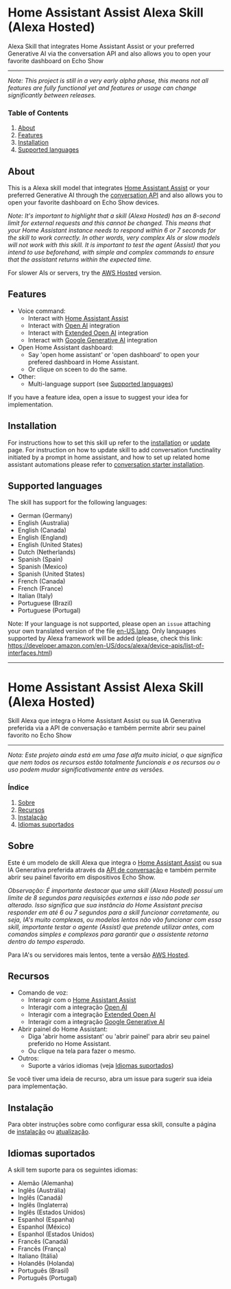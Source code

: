 # Home Assistant Assist Alexa Skill (Alexa Hosted)

Alexa Skill that integrates Home Assistant Assist or your preferred Generative AI via the conversation API and also allows you to open your favorite dashboard on Echo Show

---

_Note: This project is still in a very early alpha phase, this means not all features are fully functional yet and
features or usage can change significantly between releases._

### Table of Contents

1. [About](#about)
2. [Features](#features)
3. [Installation](#installation)
4. [Supported languages](#supported-languages)

## About

This is a Alexa skill model that integrates [Home Assistant Assist](https://www.home-assistant.io/voice_control) or your preferred Generative AI through the [conversation API](https://developers.home-assistant.io/docs/intent_conversation_api) and also allows you to open your favorite dashboard on Echo Show devices.

_Note: It's important to highlight that a skill (Alexa Hosted) has an 8-second limit for external requests and this cannot be changed.
This means that your Home Assistant instance needs to respond within 6 or 7 seconds for the skill to work correctly. In other words, very complex AIs or slow models will not work with this skill. It is important to test the agent (Assist) that you intend to use beforehand, with simple and complex commands to ensure that the assistant returns within the expected time._

For slower AIs or servers, try the [AWS Hosted](https://github.com/fabianosan/HomeAssistantAssistAWS) version.

## Features

- Voice command:
    - Interact with [Home Assistant Assist](https://www.home-assistant.io/voice_control)
    - Interact with [Open AI](https://www.home-assistant.io/integrations/openai_conversation) integration
    - Interact with [Extended Open AI](https://github.com/jekalmin/extended_openai_conversation) integration
    - Interact with [Google Generative AI](https://www.home-assistant.io/integrations/google_generative_ai_conversation) integration
- Open Home Assistant dashboard:
    - Say 'open home assistant' or 'open dashboard' to open your prefered dashboard in Home Assistant.
    - Or clique on sceen to do the same.
- Other:
    - Multi-language support (see [Supported languages](#supported-languages))

If you have a feature idea, open a issue to suggest your idea for implementation.

## Installation

For instructions how to set this skill up refer to the [installation](doc/en/INSTALLATION.md) or [update](doc/en/UPDATE.md) page.
For instruction on how to update skill to add conversation functinality initiated by a prompt in home assistant, and how to set up related home assistant automations please refer to [conversation starter installation](doc/en/installation_updated_for_conversation_starter.md).

## Supported languages

The skill has support for the following languages:

- German (Germany)
- English (Australia)
- English (Canada)
- English (England)
- English (United States)
- Dutch (Netherlands)
- Spanish (Spain)
- Spanish (Mexico)
- Spanish (United States)
- French (Canada)
- French (France)
- Italian (Italy)
- Portuguese (Brazil)
- Portuguese (Portugal)

Note: If your language is not supported, please open an `issue` attaching your own translated version of the file [en-US.lang](lambda/locale/en-US.lang). Only languages supported by Alexa framework will be added (please, check this link: https://developer.amazon.com/en-US/docs/alexa/device-apis/list-of-interfaces.html)

---



# Home Assistant Assist Alexa Skill (Alexa Hosted)

Skill Alexa que integra o Home Assistant Assist ou sua IA Generativa preferida via a API de conversação e também permite abrir seu painel favorito no Echo Show

---

_Nota: Este projeto ainda está em uma fase alfa muito inicial, o que significa que nem todos os recursos estão totalmente funcionais e os recursos ou o uso podem mudar significativamente entre as versões._

### Índice

1. [Sobre](#sobre)
2. [Recursos](#recursos)
3. [Instalação](#instalação)
4. [Idiomas suportados](#idiomas-suportados)

## Sobre

Este é um modelo de skill Alexa que integra o [Home Assistant Assist](https://www.home-assistant.io/voice_control) ou sua IA Generativa preferida através da [API de conversação](https://developers.home-assistant.io/docs/intent_conversation_api) e também permite abrir seu painel favorito em dispositivos Echo Show.

_Observação: É importante destacar que uma skill (Alexa Hosted) possui um limite de 8 segundos para requisições externas e isso não pode ser alterado.
Isso significa que sua instância do Home Assistant precisa responder em até 6 ou 7 segundos para a skill funcionar corretamente, ou seja, IA's muito complexas, ou modelos lentos não vão funcionar com essa skill, importante testar o agente (Assist) que pretende utilizar antes, com comandos simples e complexos para garantir que o assistente retorna dentro do tempo esperado._

Para IA's ou servidores mais lentos, tente a versão [AWS Hosted](https://github.com/fabianosan/HomeAssistantAssistAWS).

## Recursos

- Comando de voz:
    - Interagir com o [Home Assistant Assist](https://www.home-assistant.io/voice_control)
    - Interagir com a integração [Open AI](https://www.home-assistant.io/integrations/openai_conversation)
    - Interagir com a integração [Extended Open AI](https://github.com/jekalmin/extended_openai_conversation)
    - Interagir com a integração [Google Generative AI](https://www.home-assistant.io/integrations/google_generative_ai_conversation)
- Abrir painel do Home Assistant:
    - Diga 'abrir home assistant' ou 'abrir painel' para abrir seu painel preferido no Home Assistant.
    - Ou clique na tela para fazer o mesmo.
- Outros:
    - Suporte a vários idiomas (veja [Idiomas suportados](#idiomas-suportados))

Se você tiver uma ideia de recurso, abra um issue para sugerir sua ideia para implementação.

## Instalação

Para obter instruções sobre como configurar essa skill, consulte a página de [instalação](doc/pt/INSTALLATION.md) ou [atualização](doc/pt/UPDATE.md).

## Idiomas suportados

A skill tem suporte para os seguintes idiomas:

- Alemão (Alemanha)
- Inglês (Austrália)
- Inglês (Canadá)
- Inglês (Inglaterra)
- Inglês (Estados Unidos)
- Espanhol (Espanha)
- Espanhol (México)
- Espanhol (Estados Unidos)
- Francês (Canadá)
- Francês (França)
- Italiano (Itália)
- Holandês (Holanda)
- Português (Brasil)
- Português (Portugal)

